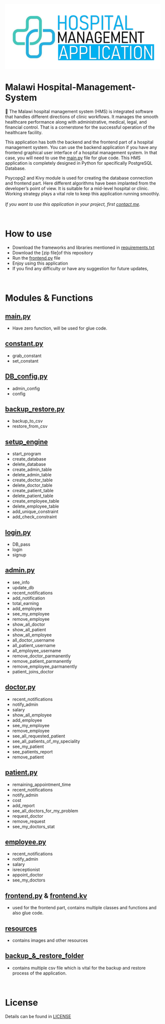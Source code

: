 ![](poster.jpg)
# Malawi Hospital-Management-System
🏥 The Malawi hospital management system (HMS) is integrated software that handles different directions of clinic workflows. It manages the smooth healthcare performance along with administrative, medical, legal, and financial control. That is a cornerstone for the successful operation of the healthcare facility.

This application has both the backend and the frontend part of a hospital management system. You can use the backend application if you have any frontend graphical user interface of a hospital management system. In that case, you will need to use the [main.py](main.py) file for glue code. This HMS application is completely designed in Python for specifically PostgreSQL Database.

Psycopg2 and Kivy module is used for creating the database connection and frontend part. Here different algorithms have been implanted from the developer’s point of view. It is suitable for a mid-level hospital or clinic. Working strategy plays a vital role to keep this application running smoothly.
<br><br>
*If you want to use this application in your project, first [contact me](mailto:@leonardjjmhone@gmail.com).*

<br>

# How to use
- Download the frameworks and libraries mentioned in [requirements.txt](requirements.txt)
- Download the [zip file]of this repository
- Run the [frontend.py](frontend.py) file
- Enjoy using this application
- If you find any difficulty or have any suggestion for future updates, 
  
<br>

# Modules & Functions
## [main.py](main.py)
- Have zero function, will be used for glue code.
## [constant.py](constant.py)
- grab_constant
- set_constant

## [DB_config.py](DB_config.py)
- admin_config
- config

## [backup_restore.py](backup_restore.py)
- backup_to_csv
- restore_from_csv

## [setup_engine](setup_engine.py)
- start_program
- create_database
- delete_database
- create_admin_table
- delete_admin_table
- create_doctor_table
- delete_doctor_table
- create_patient_table
- delete_patient_table
- create_employee_table
- delete_employee_table
- add_unique_constraint
- add_check_constraint

## [login.py](login.py)
- DB_pass
- login
- signup

## [admin.py](admin.py)
- see_info
- update_db
- recent_notifications
- add_notification
- total_earning
- add_employee
- see_my_employee
- remove_employee
- show_all_doctor
- show_all_patient
- show_all_employee
- all_doctor_username
- all_patient_username
- all_employee_username
- remove_doctor_parmanently
- remove_patient_parmanently
- remove_employee_parmanently
- patient_joins_doctor
  
## [doctor.py](doctor.py)
- recent_notifications
- notify_admin
- salary
- show_all_employee
- add_employee
- see_my_employee
- remove_employee
- see_all_requested_patient
- see_all_patients_of_my_speciality
- see_my_patient
- see_patients_report
- remove_patient

## [patient.py](patient.py)
- remaining_appointment_time
- recent_notifications
- notify_admin
- cost
- add_report
- see_all_doctors_for_my_problem
- request_doctor
- remove_request
- see_my_doctors_stat
  
## [employee.py](employee.py)
- recent_notifications
- notify_admin
- salary
- isreceptionist
- appoint_doctor
- see_my_doctors

## [frontend.py](frontend.py) & [frontend.kv](frontend.kv)
- used for the frontend part, contains multiple classes and functions and also glue code.

## [resources](resorces/)
- contains images and other resources

## [backup_&_restore_folder](backup_&_restore_folder)
- contains multiple csv file which is vital for the backup and restore process of the application.
  
<br>

# License
Details can be found in [LICENSE](LICENSE)

<br>
